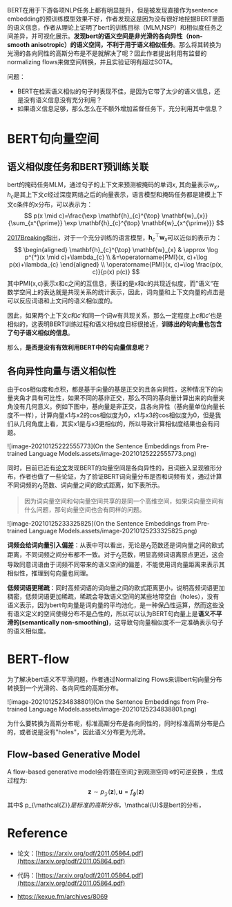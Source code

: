 BERT在用于下游各项NLP任务上都有明显提升，但是被发现直接作为sentence embedding的预训练模型效果不好，作者发现这是因为没有很好地挖掘BERT里面的语义信息，作者从理论上证明了bert的训练目标（MLM,NSP）和相似度任务之间差异，并可视化展示。**发现bert的语义空间是非光滑的各向异性（non-smooth anisotropic）的语义空间，不利于用于语义相似任务**。那么将其转换为光滑的各向同性的高斯分布是不是就解决了呢？因此作者提出利用有监督的normalizing flows来做空间转换，并且实验证明有超过SOTA。

问题：

- BERT在检索语义相似的句子时表现不佳，是因为它带了太少的语义信息，还是没有语义信息没有充分利用？
- 如果语义信息足够，那么怎么在不额外增加监督任务下，充分利用其中信息？

# BERT句向量空间

## 语义相似度任务和BERT预训练关联

bert的掩码任务MLM，通过句子的上下文来预测被掩码的单词$x$, 其向量表示$w_x$，$h_c$是其上下文$c$经过深度网络之后的向量表示，语言模型和掩码任务都是建模上下文c条件的x分布，可以表示为：
$$
p(x \mid c)=\frac{\exp \mathbf{h}_{c}^{\top} \mathbf{w}_{x}}{\sum_{x^{\prime}} \exp \mathbf{h}_{c}^{\top} \mathbf{w}_{x^{\prime}}}
$$



[2017Breaking](http://www.researchgate.net/publication/321025432_Breaking_the_Softmax_Bottleneck_A_High-Rank_RNN_Language_Model)指出，对于一个充分训练的语言模型，$\mathbf{h}_{c}^{\top} \mathbf{w}_{x}$可以近似的表示为：
$$
\begin{aligned} \mathbf{h}_{c}^{\top} \mathbf{w}_{x} & \approx \log p^{*}(x \mid c)+\lambda_{c} \\ &=\operatorname{PMI}(x, c)+\log p(x)+\lambda_{c} \end{aligned} \\
\operatorname{PMI}(x, c)=\log \frac{p(x, c)}{p(x) p(c)}
$$
其中PMI(x,c)表示x和c之间的互信息，表征的是x和c的共现近似度，而”语义“在数学空间上的表达就是共现关系的统计表示，因此，词向量和上下文向量的点击是可以反应词语和上文问的语义相似度的。

因此，如果两个上下文$c$和$c'$和同一个词w有共现关系，那么一定程度上$c$和$c'$也是相似的，这表明BERT训练过程和语义相似度目标很接近，**训练出的句向量也包含了句子语义相似的信息**。

那么，**是否是没有有效利用BERT中的句向量信息呢？**

## 各向异性向量与语义相似性

由于cos相似度和点积，都是基于向量的基是正交的且各向同性，这种情况下的向量夹角才具有可比性，如果不同的基非正交，那么不同的基向量计算出来的向量夹角没有几何意义。例如下图中，基向量是非正交，且各向异性（基向量单位向量长度不一样），计算向量x1与x2的cos相似度为0，x1与x3的cos相似度为0，但是我们从几何角度上看，其实x1是与x3更相似的，所以导致计算相似度结果也会有问题。

![image-20210125222555773](On the Sentence Embeddings from Pre-trained Language Models.assets/image-20210125222555773.png)

同时，目前已近有[论文](https://arxiv.org/abs/1907.12009)发现BERT的向量空间是各向异性的，且词嵌入呈现锥形分布，作者也做了一些论证，为了验证BERT词向量分布是否和词频有关，通过计算不同词频的$\mathcal{l}_2$范数、词向量之间的欧式距离，如下表所示。

> 因为词向量空间和句向量空间共享的是同一个高维空间，如果词向量空间有什么问题，那句向量空间也会有同样的问题。

![image-20210125233325825](On the Sentence Embeddings from Pre-trained Language Models.assets/image-20210125233325825.png)

**词频会给词向量引入偏差**：从表中可以看出，无论是$\mathcal{l}_2$范数还是词向量之间的欧式距离，不同词频之间分布都不一致。对于$\mathcal{l}_2$范数，明显高频词语离原点更近，这会导致同意词语由于词频不同带来的语义空间的偏差，不能使用词向量距离来表示其相似性，推理到句向量也同理。

**低频词语更稀疏**：同时高频词语的词向量之间的欧式距离更小，说明高频词语更加稠密，低频词语更加稀疏，稀疏会导致语义空间的某些地带空白（holes），没有语义表示，因为bert句向量是词向量的平均池化，是一种保凸性运算，然而这些没有语义定义的空间使得分布不是凸性的，所以可以认为BERT句向量上是**语义不平滑的(semantically non-smoothing)**，这导致句向量相似度不一定准确表示句子的语义相似度。

# BERT-flow

为了解决bert语义不平滑问题，作者通过Normalizing Flows来讲bert句向量分布转换到一个光滑的、各向同性的高斯分布。

![image-20210125234838801](On the Sentence Embeddings from Pre-trained Language Models.assets/image-20210125234838801.png)

为什么要转换为高斯分布呢，标准高斯分布是各向同性的，同时标准高斯分布是凸的，或者说是没有"holes"，因此语义分布更为光滑。

## Flow-based Generative Model

A flow-based generative model会将潜在空间$\mathcal{Z}$到观测空间$\mathcal{U}$的可逆变换 ，生成过程为:
$$
\mathbf{z} \sim p_{\mathcal{Z}}(\mathbf{z}), \mathbf{u}=f_{\phi}(\mathbf{z})
$$
其中$ p_{\mathcal{Z}}$是标准的高斯分布，$\mathcal{U}$是bert的分布，

# Reference

- 论文：[https://arxiv.org/pdf/2011.05864.pdf](https://arxiv.org/pdf/2011.05864.pdf)
- 代码：[https://arxiv.org/pdf/2011.05864.pdf](https://arxiv.org/pdf/2011.05864.pdf)

- https://kexue.fm/archives/8069

